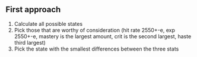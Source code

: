 ## First approach
1. Calculate all possible states
2. Pick those that are worthy of consideration (hit rate 2550+-e, exp 2550+-e, mastery is the largest amount, crit is the second largest, haste third largest)
3. Pick the state with the smallest differences between the three stats

